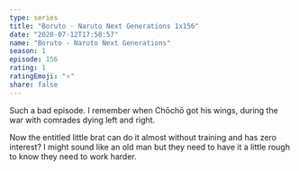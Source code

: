 ```yaml
--- 
type: series 
title: "Boruto - Naruto Next Generations 1x156" 
date: "2020-07-12T17:50:57" 
name: "Boruto - Naruto Next Generations" 
season: 1 
episode: 156 
rating: 1 
ratingEmoji: "⭐️" 
share: false 
---
```


Such a bad episode. I remember when Chōchō got his wings, during the war with comrades dying left and right.

Now the entitled little brat can do it almost without training and has zero interest? I might sound like an old man but they need to have it a little rough to know they need to work harder.
